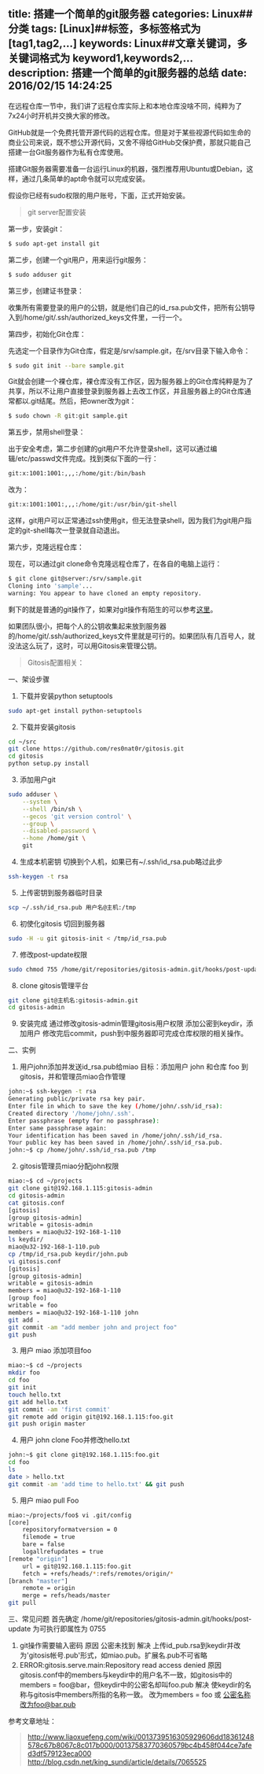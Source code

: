 title: 搭建一个简单的git服务器
categories: Linux##分类
tags: [Linux]##标签，多标签格式为 [tag1,tag2,...]
keywords: Linux##文章关键词，多关键词格式为 keyword1,keywords2,...
description: 搭建一个简单的git服务器的总结
date: 2016/02/15 14:24:25 
---
在远程仓库一节中，我们讲了远程仓库实际上和本地仓库没啥不同，纯粹为了7x24小时开机并交换大家的修改。

GitHub就是一个免费托管开源代码的远程仓库。但是对于某些视源代码如生命的商业公司来说，既不想公开源代码，又舍不得给GitHub交保护费，那就只能自己搭建一台Git服务器作为私有仓库使用。

搭建Git服务器需要准备一台运行Linux的机器，强烈推荐用Ubuntu或Debian，这样，通过几条简单的apt命令就可以完成安装。

假设你已经有sudo权限的用户账号，下面，正式开始安装。

>git server配置安装

第一步，安装git：
``` bash
$ sudo apt-get install git
``` 
第二步，创建一个git用户，用来运行git服务：
``` bash
$ sudo adduser git
``` 
第三步，创建证书登录：

收集所有需要登录的用户的公钥，就是他们自己的id_rsa.pub文件，把所有公钥导入到/home/git/.ssh/authorized_keys文件里，一行一个。

第四步，初始化Git仓库：

先选定一个目录作为Git仓库，假定是/srv/sample.git，在/srv目录下输入命令：
``` bash
$ sudo git init --bare sample.git
``` 
Git就会创建一个裸仓库，裸仓库没有工作区，因为服务器上的Git仓库纯粹是为了共享，所以不让用户直接登录到服务器上去改工作区，并且服务器上的Git仓库通常都以.git结尾。然后，把owner改为git：
``` bash
$ sudo chown -R git:git sample.git
``` 
第五步，禁用shell登录：

出于安全考虑，第二步创建的git用户不允许登录shell，这可以通过编辑/etc/passwd文件完成。找到类似下面的一行：
``` bash
git:x:1001:1001:,,,:/home/git:/bin/bash
``` 
改为：
``` bash
git:x:1001:1001:,,,:/home/git:/usr/bin/git-shell
``` 
这样，git用户可以正常通过ssh使用git，但无法登录shell，因为我们为git用户指定的git-shell每次一登录就自动退出。

第六步，克隆远程仓库：

现在，可以通过git clone命令克隆远程仓库了，在各自的电脑上运行：
``` bash
$ git clone git@server:/srv/sample.git
Cloning into 'sample'...
warning: You appear to have cloned an empty repository.
``` 
剩下的就是普通的git操作了，如果对git操作有陌生的可以参考[这里](http://www.liaoxuefeng.com/wiki/0013739516305929606dd18361248578c67b8067c8c017b000)。

如果团队很小，把每个人的公钥收集起来放到服务器的/home/git/.ssh/authorized_keys文件里就是可行的。如果团队有几百号人，就没法这么玩了，这时，可以用Gitosis来管理公钥。

>Gitosis配置相关：

一、架设步骤
1. 下载并安装python setuptools
``` bash
sudo apt-get install python-setuptools
``` 
2. 下载并安装gitosis
``` bash
cd ~/src
git clone https://github.com/res0nat0r/gitosis.git
cd gitosis
python setup.py install
``` 
3. 添加用户git
``` bash
sudo adduser \
    --system \
    --shell /bin/sh \
    --gecos 'git version control' \
    --group \
    --disabled-password \
    --home /home/git \
    git
``` 
4. 生成本机密钥
切换到个人机，如果已有~/.ssh/id_rsa.pub略过此步
``` bash
ssh-keygen -t rsa
``` 
5. 上传密钥到服务器临时目录
``` bash
scp ~/.ssh/id_rsa.pub 用户名@主机:/tmp
``` 
6. 初使化gitosis
切回到服务器
``` bash
sudo -H -u git gitosis-init < /tmp/id_rsa.pub
``` 
7. 修改post-update权限
``` bash
sudo chmod 755 /home/git/repositories/gitosis-admin.git/hooks/post-update
``` 
8. clone gitosis管理平台
``` bash
git clone git@主机名:gitosis-admin.git
cd gitosis-admin
``` 
9. 安装完成
通过修改gitosis-admin管理gitosis用户权限
添加公密到keydir，添加用户
修改完后commit，push到中服务器即可完成仓库权限的相关操作。


二、实例
1. 用户john添加并发送id_rsa.pub给miao
目标：添加用户 john 和仓库 foo 到gitosis，并和管理员miao合作管理
``` bash
john:~$ ssh-keygen -t rsa
Generating public/private rsa key pair.
Enter file in which to save the key (/home/john/.ssh/id_rsa): 
Created directory '/home/john/.ssh'.
Enter passphrase (empty for no passphrase): 
Enter same passphrase again: 
Your identification has been saved in /home/john/.ssh/id_rsa.
Your public key has been saved in /home/john/.ssh/id_rsa.pub.
john:~$ cp /home/john/.ssh/id_rsa.pub /tmp
``` 
2. gitosis管理员miao分配john权限
``` bash
miao:~$ cd ~/projects
git clone git@192.168.1.115:gitosis-admin
cd gitosis-admin
cat gitosis.conf
[gitosis]
[group gitosis-admin]
writable = gitosis-admin
members = miao@u32-192-168-1-110
ls keydir/
miao@u32-192-168-1-110.pub
cp /tmp/id_rsa.pub keydir/john.pub
vi gitosis.conf
[gitosis]
[group gitosis-admin]
writable = gitosis-admin
members = miao@u32-192-168-1-110
[group foo]
writable = foo
members = miao@u32-192-168-1-110 john
git add .
git commit -am "add member john and project foo"
git push
``` 
3. 用户 miao 添加项目foo
``` bash
miao:~$ cd ~/projects
mkdir foo
cd foo
git init
touch hello.txt
git add hello.txt
git commit -am 'first commit'
git remote add origin git@192.168.1.115:foo.git
git push origin master
``` 
4. 用户 john clone Foo并修改hello.txt
``` bash
john:~$ git clone git@192.168.1.115:foo.git
cd foo
ls
date > hello.txt
git commit -am 'add time to hello.txt' && git push
``` 
5. 用户 miao pull Foo
``` bash
miao:~/projects/foo$ vi .git/config
[core]
	repositoryformatversion = 0
	filemode = true
	bare = false
	logallrefupdates = true
[remote "origin"]
	url = git@192.168.1.115:foo.git
	fetch = +refs/heads/*:refs/remotes/origin/*
[branch "master"]
	remote = origin
	merge = refs/heads/master
git pull
``` 


三、常见问题
首先确定 /home/git/repositories/gitosis-admin.git/hooks/post-update 为可执行即属性为 0755
1. git操作需要输入密码
原因
公密未找到
解决
上传id_pub.rsa到keydir并改为'gitosis帐号.pub'形式，如miao.pub。扩展名.pub不可省略
2. ERROR:gitosis.serve.main:Repository read access denied
原因
gitosis.conf中的members与keydir中的用户名不一致，如gitosis中的members = foo@bar，但keydir中的公密名却叫foo.pub
解决
使keydir的名称与gitosis中members所指的名称一致。
改为members = foo 或 公密名称改为foo@bar.pub

参考文章地址：
>http://www.liaoxuefeng.com/wiki/0013739516305929606dd18361248578c67b8067c8c017b000/00137583770360579bc4b458f044ce7afed3df579123eca000
>http://blog.csdn.net/king_sundi/article/details/7065525